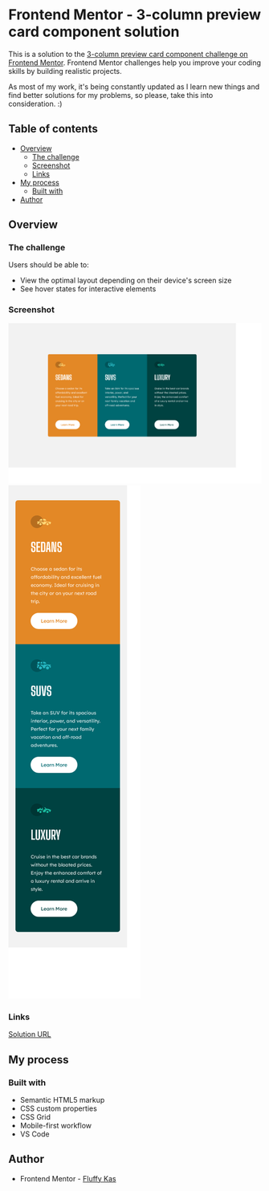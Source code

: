 # Frontend Mentor - 3-column preview card component solution

This is a solution to the [3-column preview card component challenge on Frontend Mentor](https://www.frontendmentor.io/challenges/3column-preview-card-component-pH92eAR2-). Frontend Mentor challenges help you improve your coding skills by building realistic projects. 

As most of my work, it's being constantly updated as I learn new things and find better solutions for my problems, so please, take this into consideration. :)

## Table of contents

- [Overview](#overview)
  - [The challenge](#the-challenge)
  - [Screenshot](#screenshot)
  - [Links](#links)
- [My process](#my-process)
  - [Built with](#built-with)
- [Author](#author)

## Overview

### The challenge

Users should be able to:

- View the optimal layout depending on their device's screen size
- See hover states for interactive elements

### Screenshot

![](./screenshots/3-column-card-desktop.png)
![](./screenshots/3-column-card-mobile.png)

### Links

[Solution URL](https://fluffykas.github.io/3-column-card/)

## My process

### Built with

- Semantic HTML5 markup
- CSS custom properties
- CSS Grid
- Mobile-first workflow
- VS Code

## Author

- Frontend Mentor - [Fluffy Kas](https://www.frontendmentor.io/profile/FluffyKas)


